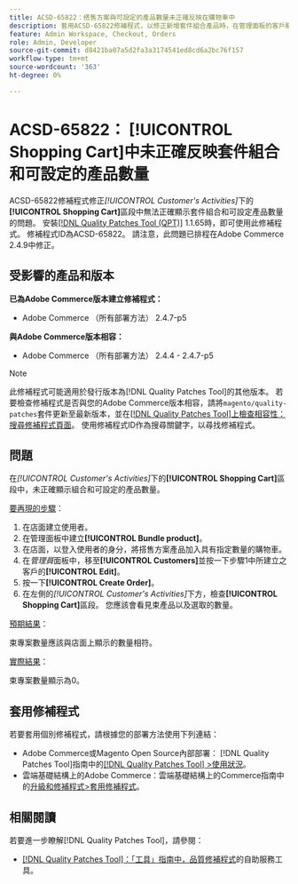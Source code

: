 ```yaml
---
title: ACSD-65822：搭售方案與可設定的產品數量未正確反映在購物車中
description: 套用ACSD-65822修補程式，以修正新增套件組合產品時，在管理面板的客戶購物車區段中，數量顯示為0的Adobe Commerce問題。
feature: Admin Workspace, Checkout, Orders
role: Admin, Developer
source-git-commit: d8421ba07a5d2fa3a3174541ed8cd6a2bc76f157
workflow-type: tm+mt
source-wordcount: '363'
ht-degree: 0%

---
```



# ACSD-65822： [!UICONTROL Shopping Cart]中未正確反映套件組合和可設定的產品數量

ACSD-65822修補程式修正&#x200B;*[!UICONTROL Customer's Activities]*&#x200B;下的&#x200B;**[!UICONTROL Shopping Cart]**&#x200B;區段中無法正確顯示套件組合和可設定產品數量的問題。 安裝[[!DNL Quality Patches Tool (QPT)]](/help/tools/quality-patches-tool/quality-patches-tool-to-self-serve-quality-patches.md) 1.1.65時，即可使用此修補程式。 修補程式ID為ACSD-65822。 請注意，此問題已排程在Adobe Commerce 2.4.9中修正。

## 受影響的產品和版本

**已為Adobe Commerce版本建立修補程式：**

* Adobe Commerce （所有部署方法） 2.4.7-p5

**與Adobe Commerce版本相容：**

* Adobe Commerce （所有部署方法） 2.4.4 - 2.4.7-p5

>[!NOTE]
>
>此修補程式可能適用於發行版本為[!DNL Quality Patches Tool]的其他版本。 若要檢查修補程式是否與您的Adobe Commerce版本相容，請將`magento/quality-patches`套件更新至最新版本，並在[[!DNL Quality Patches Tool]上檢查相容性：搜尋修補程式頁面](https://experienceleague.adobe.com/tools/commerce-quality-patches/index.html)。 使用修補程式ID作為搜尋關鍵字，以尋找修補程式。

## 問題

在&#x200B;*[!UICONTROL Customer's Activities]*&#x200B;下的&#x200B;**[!UICONTROL Shopping Cart]**&#x200B;區段中，未正確顯示組合和可設定的產品數量。

<u>要再現的步驟</u>：

1. 在店面建立使用者。
2. 在管理面板中建立&#x200B;**[!UICONTROL Bundle product]**。
3. 在店面，以登入使用者的身分，將搭售方案產品加入具有指定數量的購物車。
4. 在&#x200B;*管理員*&#x200B;面板中，移至&#x200B;**[!UICONTROL Customers]**&#x200B;並按一下步驟1中所建立之客戶的&#x200B;**[!UICONTROL Edit]**。
5. 按一下&#x200B;**[!UICONTROL Create Order]**。
6. 在左側的&#x200B;*[!UICONTROL Customer's Activities]*&#x200B;下方，檢查&#x200B;**[!UICONTROL Shopping Cart]**&#x200B;區段。 您應該會看見束產品以及選取的數量。

<u>預期結果</u>：

束專案數量應該與店面上顯示的數量相符。

<u>實際結果</u>：

束專案數量顯示為0。

## 套用修補程式

若要套用個別修補程式，請根據您的部署方法使用下列連結：

* Adobe Commerce或Magento Open Source內部部署： [!DNL Quality Patches Tool]指南中的[[!DNL Quality Patches Tool] >使用狀況](/help/tools/quality-patches-tool/usage.md)。
* 雲端基礎結構上的Adobe Commerce：雲端基礎結構上的Commerce指南中的[升級和修補程式>套用修補程式](https://experienceleague.adobe.com/docs/commerce-cloud-service/user-guide/develop/upgrade/apply-patches.html)。

## 相關閱讀

若要進一步瞭解[!DNL Quality Patches Tool]，請參閱：

* [[!DNL Quality Patches Tool]：「工具」指南中，品質修補程式](/help/tools/quality-patches-tool/quality-patches-tool-to-self-serve-quality-patches.md)的自助服務工具。
